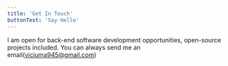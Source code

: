 ```yaml
---
title: 'Get In Touch'
buttonText: 'Say Hello'
---
```


I am open for back-end software development opportunities, open-source projects included. You can always send me an email(vicjuma945@gmail.com)
